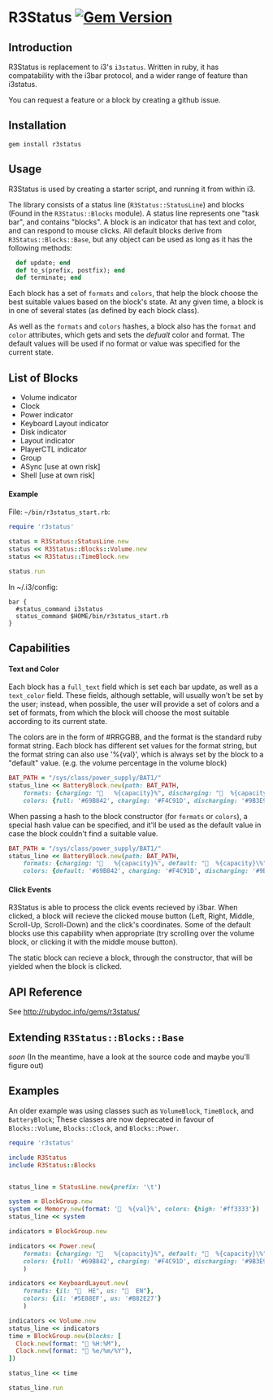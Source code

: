 # R3Status [![Gem Version](https://badge.fury.io/rb/r3status.svg)](http://badge.fury.io/rb/r3status)

## Introduction ##

R3Status is replacement to i3's `i3status`. Written in ruby, it has compatability with the i3bar protocol, and a wider range of feature than i3status.

You can request a feature or a block by creating a github issue.

## Installation ##

```
gem install r3status
```

## Usage ##

R3Status is used by creating a starter script, and running it from within i3.

The library consists of a status line (`R3Status::StatusLine`) and blocks (Found in the `R3Status::Blocks` module).
A status line represents one "task bar", and contains "blocks".
A block is an indicator that has text and color, and can respond to mouse clicks.
All default blocks derive from `R3Status::Blocks::Base`, but any object can be used as long as it has the following methods:

```ruby
  def update; end
  def to_s(prefix, postfix); end
  def terminate; end
```

Each block has a set of `formats` and `colors`, that help the block choose the best suitable values based on the block's state.
At any given time, a block is in one of several states (as defined by each block class).

As well as the `formats` and `colors` hashes, a block also has the `format` and `color` attributes,
which gets and sets the _defualt_ color and format. The default values will be used if no format or value
was specified for the current state.
## List of Blocks ##
* Volume indicator
* Clock
* Power indicator
* Keyboard Layout indicator
* Disk indicator
* Layout indicator
* PlayerCTL indicator
* Group
* ASync [use at own risk]
* Shell [use at own risk]
#### Example ####
File: `~/bin/r3status_start.rb`:

```ruby
require 'r3status'

status = R3Status::StatusLine.new
status << R3Status::Blocks::Volume.new
status << R3Status::TimeBlock.new

status.run
```

In ~/.i3/config:

```
bar {
  #status_command i3status
  status_command $HOME/bin/r3status_start.rb
}
```

## Capabilities  ##

#### Text and Color ####

Each block has a `full_text` field which is set each bar update, as well as a `text_color` field.
These fields, although settable, will usually won't be set by the user; instead, when possible,
the user will provide a set of colors and a set of formats, from which the block will choose the most suitable according to its current state.

The colors are in the form of #RRGGBB, and the format is the standard ruby format string.
Each block has different set values for the format string, but the format string can also use '%{val}', which is always set by the block
to a "default" value. (e.g. the volume percentage in the volume block)

```ruby
BAT_PATH = "/sys/class/power_supply/BAT1/"
status_line << BatteryBlock.new(path: BAT_PATH, 
    formats: {charging: "   %{capacity}%", discharging: "  %{capacity}\%"},
    colors: {full: '#69B842', charging: '#F4C91D', discharging: '#9B3E9B'})

```

When passing a hash to the block constructor (for `formats` or `colors`), a special hash value can be specified,
and it'll be used as the default value in case the block couldn't find a suitable value.

```ruby
BAT_PATH = "/sys/class/power_supply/BAT1/"
status_line << BatteryBlock.new(path: BAT_PATH, 
    formats: {charging: "   %{capacity}%", default: "  %{capacity}\%"},
    colors: {default: '#69B842', charging: '#F4C91D', discharging: '#9B3E9B'})

```

#### Click Events ####

R3Status is able to process the click events recieved by i3bar.
When clicked, a block will recieve the clicked mouse button (Left, Right, Middle, Scroll-Up, Scroll-Down) and the click's coordinates.
Some of the default blocks use this capability when appropriate (try scrolling over the volume block, or clicking it with the middle mouse button).

The static block can recieve a block, through the constructor, that will be yielded when the block is clicked.
## API Reference ##

See http://rubydoc.info/gems/r3status/

## Extending `R3Status::Blocks::Base` ##

_soon_ (In the meantime, have a look at the source code and maybe you'll figure out)

## Examples ##
An older example was using classes such as `VolumeBlock`, `TimeBlock`, and `BatteryBlock`;
These classes are now deprecated in favour of `Blocks::Volume`, `Blocks::Clock`, and `Blocks::Power`.
```ruby
require 'r3status'

include R3Status
include R3Status::Blocks


status_line = StatusLine.new(prefix: '\t')

system = BlockGroup.new
system << Memory.new(format: '  %{val}%', colors: {high: '#ff3333'})
status_line << system

indicators = BlockGroup.new

indicators << Power.new(
    formats: {charging: "   %{capacity}%", default: "  %{capacity}\%"},
    colors: {full: '#69B842', charging: '#F4C91D', discharging: '#9B3E9B'}
    )

indicators << KeyboardLayout.new(
    formats: {il: "  HE", us: "  EN"},
    colors: {il: '#5E88EF', us: '#B82E27'}
    )

indicators << Volume.new
status_line << indicators
time = BlockGroup.new(blocks: [
  Clock.new(format: " %H:%M"),
  Clock.new(format: " %e/%m/%Y"),
])

status_line << time

status_line.run
```
